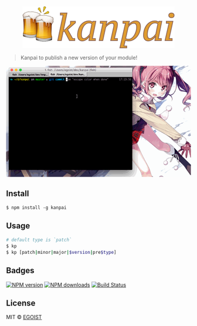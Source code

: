 <p align="center">
  <img src="/media/kanpai.png"/>
</p>

> Kanpai to publish a new version of your module!

![screencast](/media/screencast.gif)

## Install

```
$ npm install -g kanpai
```

## Usage

```bash
# default type is `patch`
$ kp
$ kp [patch|minor|major|$version|pre$type]
```

## Badges

[![NPM version](https://img.shields.io/npm/v/kanpai.svg)](https://npmjs.com/package/kanpai) [![NPM downloads](https://img.shields.io/npm/dm/kanpai.svg)](https://npmjs.com/package/kanpai) [![Build Status](https://img.shields.io/circleci/project/egoist/kanpai/master.svg)](https://circleci.com/gh/egoist/kanpai)

## License

MIT © [EGOIST](https://github.com/egoist)
